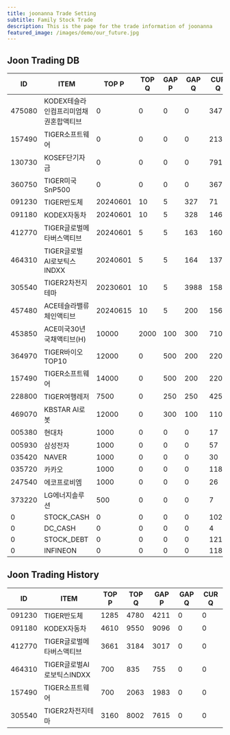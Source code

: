 ```yaml
---
title: joonanna Trade Setting
subtitle: Family Stock Trade
description: This is the page for the trade information of joonanna
featured_image: /images/demo/our_future.jpg
---
```


## Joon Trading DB

|ID|ITEM |TOP P|TOP Q|GAP P|GAP Q|CUR Q|SELLQ|SELL|BUY|
|--|-----|--|--|--|--|--|--|--|--|
|475080|KODEX테슬라인컴프리미엄채권혼합액티브|0|0|0|0|347|0|0|0|
|157490|TIGER소프트웨어|0|0|0|0|2132|700|2063|1983|
|130730|KOSEF단기자금|0|0|0|0|791|0|0|0|
|360750|TIGER미국SnP500|0|0|0|0|367|0|0|0|
|091230|TIGER반도체|20240601|10|5|327|71|1285|4780|4211|
|091180|KODEX자동차|20240601|10|5|328|146|4610|9550|9096|
|412770|TIGER글로벌메타버스액티브|20240601|5|5|163|160|3661|3184|3017|
|464310|TIGER글로벌AI로보틱스INDXX|20240601|5|5|164|137|700|835|755|
|305540|TIGER2차전지테마|20230601|10|5|3988|1588|3160|8002|7615|
|457480|ACE테슬라밸류체인액티브|20240615|10|5|200|156|0|0|0|
|453850|ACE미국30년국채액티브(H)|10000|2000|100|300|7100|0|0|0|
|364970|TIGER바이오TOP10|12000|0|500|200|2200|5213|3580|3873|
|157490|TIGER소프트웨어|14000|0|500|200|2200|6434|5882|7221|
|228800|TIGER여행레저|7500|0|250|250|4250|7927|3374|3631|
|469070|KBSTAR AI로봇|12000|0|300|100|1100|50|50|52|
|005380|현대차|1000|0|0|0|17|0|0|0|
|005930|삼성전자|1000|0|0|0|57|0|0|0|
|035420|NAVER|1000|0|0|0|30|0|0|0|
|035720|카카오|1000|0|0|0|118|0|0|0|
|247540|에코프로비엠|1000|0|0|0|26|0|0|0|
|373220|LG에너지솔루션|500|0|0|0|7|0|0|0|
|0|STOCK_CASH|0|0|0|0|102|0|0|0|
|0|DC_CASH|0|0|0|0|4|0|0|0|
|0|STOCK_DEBT|0|0|0|0|1210|0|0|0|
|0|INFINEON|0|0|0|0|1184|0|0|0|


## Joon Trading History

|ID|ITEM |TOP P|TOP Q|GAP P|GAP Q|CUR Q|
|--|-----|--|--|--|--|--|
|091230|TIGER반도체|1285|4780|4211|0|0|
|091180|KODEX자동차|4610|9550|9096|0|0|
|412770|TIGER글로벌메타버스액티브|3661|3184|3017|0|0| 
|464310|TIGER글로벌AI로보틱스INDXX|700|835|755|0|0|
|157490|TIGER소프트웨어|700|2063|1983|0|0|
|305540|TIGER2차전지테마|3160|8002|7615|0|0|
